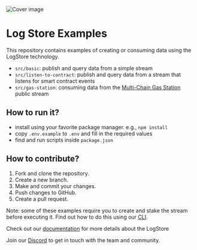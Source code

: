 ![Cover image](https://github.com/usherlabs/logstore/raw/master/assets/readmes/logstore-cover.png)

# Log Store Examples

This repository contains examples of creating or consuming data using the LogStore technology.

- `src/basic`: publish and query data from a simple stream
- `src/listen-to-contract`: publish and query data from a stream that listens for smart contract events
- `src/gas-station`: consuming data from the [Multi-Chain Gas Station](https://streamr.network/hub/projects/0x833774c6a6bcffdc67289895167d1190b738803502c89a451bbfd13076e4a61b/overview) public stream

## How to run it?

- install using your favorite package manager. e.g., `npm install`
- copy `.env.example` to `.env` and fill in the required values
- find and run scripts inside `package.json`

## How to contribute?
1. Fork and clone the repository.
2. Create a new branch.
3. Make and commit your changes.
4. Push changes to GitHub.
5. Create a pull request.

Note: some of these examples require you to create and stake the stream before executing it. Find out how to do this using our [CLI](https://docs.logstore.usher.so/network/cli/getting-started).

Check out our [documentation](https://docs.logstore.usher.so/) for more details about the LogStore

Join our [Discord](https://go.usher.so/discord) to get in touch with the team and community.
